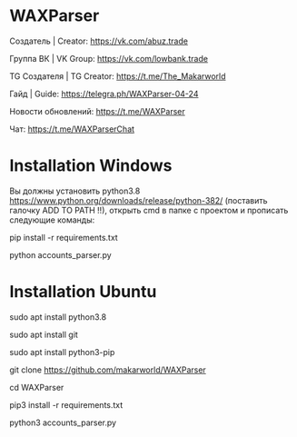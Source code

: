 # WAXParser

Создатель | Creator: https://vk.com/abuz.trade

Группа ВК | VK Group: https://vk.com/lowbank.trade

TG Создателя | TG Creator: https://t.me/The_Makarworld 

Гайд | Guide: https://telegra.ph/WAXParser-04-24

Новости обновлений: https://t.me/WAXParser

Чат: https://t.me/WAXParserChat

# Installation Windows

Вы должны установить python3.8 https://www.python.org/downloads/release/python-382/ (поставить галочку ADD TO PATH !!), открыть cmd в папке с проектом и прописать следующие команды:

pip install -r requirements.txt

python accounts_parser.py

# Installation Ubuntu

sudo apt install python3.8

sudo apt install git

sudo apt install python3-pip

git clone https://github.com/makarworld/WAXParser

cd WAXParser

pip3 install -r requirements.txt

python3 accounts_parser.py
